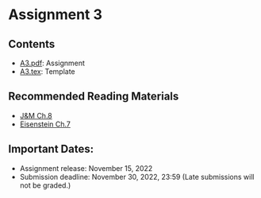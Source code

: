 # Assignment 3

## Contents
- [A3.pdf](A3.pdf): Assignment
- [A3.tex](A3.tex): Template

## Recommended Reading Materials
- [J&M Ch.8](https://web.stanford.edu/~jurafsky/slp3/8.pdf)
- [Eisenstein Ch.7](https://github.com/jacobeisenstein/gt-nlp-class/blob/master/notes/eisenstein-nlp-notes.pdf)

## Important Dates:
- Assignment release: November 15, 2022
- Submission deadline: November 30, 2022, 23:59 (Late submissions will not be graded.)
